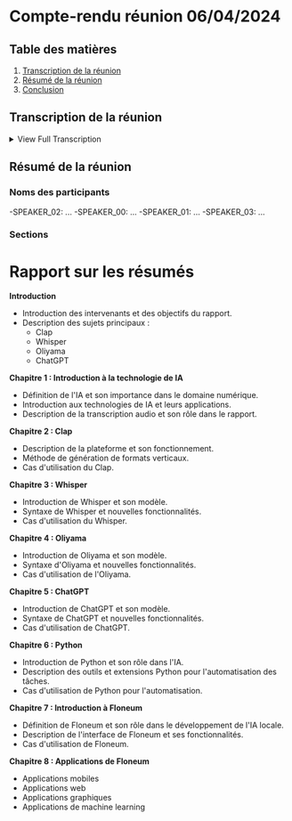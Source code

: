 # Compte-rendu réunion 06/04/2024

## Table des matières

1. [Transcription de la réunion](#Transcription-de-la-réunion)
2. [Résumé de la réunion](#Résumé-de-la-réunion)
3. [Conclusion](#conclusion)

## Transcription de la réunion

<details>
<summary>View Full Transcription</summary>

Timestamp : [0.0, 442.88] / ['SPEAKER_03', 'SPEAKER_02', 'SPEAKER_01', 'SPEAKER_03', 'SPEAKER_02', 'SPEAKER_03', 'SPEAKER_01', 'SPEAKER_03', 'SPEAKER_01', 'SPEAKER_03']:<br> <br>**SPEAKER_03:** Vous le savez, ici on aime bien sélectionner des projets, des applis que les gens ne connaissent pas trop. Parce que depuis une année, on commence à avoir une maturation, une maturité de toutes ces nouvelles technologies d'intelligence artificielle, suffisamment pour que ça commence à devenir utilisable et intéressant pour le commun des mortels. Dans les applis que je vous ai sélectionnées, il y a à la fois des services, des applis que vous pouvez installer dès maintenant sur votre Mac pour gagner du temps, ainsi que des outils un peu plus avancés si vous voulez pousser le curseur. Si vous êtes dans la team des gens qui veulent, par exemple, commencer à améliorer des modèles vous-même, à faire des fine tuning, des choses comme ça. Je ne rentre pas trop dans le détail, mais je vais vous présenter quatre projets différents qui, je pense, vont vous faire halluciner. Le premier, il s'appelle Clap. C'est un service web à qui vous donnez une chaîne YouTube et à partir de ça, il vous crée des formats verticaux tout seul de A à Z. C'est ça que je trouve intéressant, c'est que j'avais déjà vu des démos avec des petites bribes, le fait de découper une vidéo en petits extraits ou le fait de rajouter automatiquement des sous-titres. J'avais vu toute cette petite brique, mais le côté vraiment de A à Z est assez impressionnant. Et comme vous voyez, on peut voir dans les démos, on peut voir du Hugo Décrypte. Je sais pas si c'est parce qu'il est vraiment client ou si c'est juste leur démo. Je pense que c'est leur démo, mais en vrai... C'est possible. C'est des Français qui font ça ? <br>**SPEAKER_02:** Ils sont hyper cool, c'est deux Frenchies qui font ce truc-là. Depuis que je me suis on est en contact tout le temps, on s'envoie des messages tous les jours et je suis un power user de leurs trucs de clap en fait parce que le podcast qu'on a avec William à l'ascenseur, après moi chaque semaine je l'envoie dans la moulinette de clap comme ça et il m'isole 10 potentiels sujets classés par ordre de viralité en fait parce qu'il analyse tout le transcript, il chope des passages viraux en gros, il me les sort comme ça, après Après, tu as un éditeur si tu veux rajouter un peu d'avant, un peu d'après, enlever quelques mots, etc. Tu peux tout faire et c'est trop bien foutu. Je leur ai suggéré des tonnes de features en tant que power user. Je leur disais, est-ce que vous pouvez rajouter ci, ça et ça ? Et ça, c'est trop bien quand c'est des gens accessibles comme ça. Les features que tu demandes, elles sont incluses dans le site. Ell qu'ils ont ajouté dernièrement qui est vraiment, je trouve, la clé de leur truc. Générer un clip par rapport à ce que vous vous souvenez que vous avez dit. Donc, tu lui dis j'ai parlé de ça vite fait dans le live, j'aimerais bien avoir ce passage. Et lui, en fait, il va le retrouver. Il va te faire le truc. Parce que parfois, tu te souviens que tu as parlé c'est très chiant de faire ça. Même les monteurs et tout, ils ont… enfin, c'est chiant. Ça fait <br>**SPEAKER_01:** plaisir à personne de monter des clips à partir d'un truc très grand, donc c'est cool. Et c'est d'ailleurs pour ça que nous, underscore, nous ne bien. On est quand même disponible, mais c'est pas nous. <br>**SPEAKER_03:** Eh ben, moi, je vous propose quelque chose. C'est qu'on fasse un test. Un test en direct. <br>**SPEAKER_02:** Oh là là. On n'a pas fait ça depuis 2018. Un test en direct, mais je vous dis, leur tool marche trop bien. On va pouvoir vérifier. Je vous propose Donc là, on colle le lien de la vidéo et hop, il trouve instantanément la bonne vignette, <br>**SPEAKER_03:** etc. Et nous, on va tout cocher. On lui dit que c'est du français, max une minute de durée et c'est parti. Et là, nous, pendant ce temps, on prend un petit cocktail, on attend quoi. Pendant que c'est en train de faire la génération, je vous propose de passer à l'appli suivante qui pour le coup est installable en local sur votre machine. Elle s'appelle Better Dictation, meilleure transcription. Ça va vous permettre de gagner énormément de temps sur l'envoi de vos messages, notamment de vos messages privés. Si vous êtes sur votre Mac, vous avez le choix entre taper au clavier vos messages ou alors utiliser la dictée vocale, mais personne ne fait ça parce que ça marche très mal. Voilà, tout ce qui est mots un petit peu complexes, langage, métier, globalement, ce n'est pas ouf et donc on a pris l'habitude de ne pas utiliser ça. Sauf qu'un truc que moi, j'ai réalisé, c'est que sur des longs messages, genre tu prends à partir de quatre, cinq lignes, à l'oral, tu peux mettre jusqu'à 5 fois moins de temps à composer ton message qu'à l'écrit. Il faut vraiment se rendre compte qu'il y a une différence énorme entre ton temps de dictée et ton temps d'écriture. Même si tu es le roi du clavier, tu vois. <br>**SPEAKER_01:** Or, on sait que depuis, on a des modèles de transcription type Whisper V3 <br>**SPEAKER_03:** qui sont hyper qualis. Mais jusqu'à présent, pour les installer, pour avoir un workflow, les installer pour avoir un workflow, une intégration agréable dans tes messageries, dans tes DM Twitter, dans ton Discord, ton Slack, tout ça. C'est un peu de galère. Jusqu'à Better Transcription. Le principe est hyper simple. Vous allez avoir un raccourci clavier que vous pouvez maintenir en même temps que vous parlez pour faire une transcription. Ce qui est cool, c'est que c'est un push to talk. C'est-à-dire que tu es en train de répondre à un DM sur n'importe quelle appli, tu maintiens ton raccourci clavier et tu te mets à parler. Et à partir du moment où tu as retiré ton doigt, il commence à transcrire ton message. Ce qu'il fait, c'est qu'il va mettre un petit listening avec trois petits points, peu importe là où est ton curseur, c'est ça qui est cool, c vous montrer comment c'est. Ceci est un test. Je suis actuellement en train de rédiger un très long message qui m'aurait pris vraiment très longtemps à écrire. Cette émission vient de commencer et je vois qu'ils sont en train de meubler pendant que moi, je prépare mes illustrations. Ce message est bien long. Regardez la qualité. Je crois qu'il n'y a pas une faute. Je ne vois pas une faute. Il là, vous avez vu, il y a eu un petit temps de latence. Ça vient du fait que j'utilise le plus gros des modèles. Si vraiment vous êtes quelqu'un de pressé, vous pouvez utiliser un modèle plus petit, Whisper Medium par exemple ou des choses comme ça. Là, moi, je veux que mes messages soient pixels perfects ou mes mails parce que c'est trop bien le problème mail. Ah oui, donc plus ça prend du temps, plus n'y a pas besoin d'internet. Du coup, le Whisper est téléchargé. Il n'y a pas besoin d'internet. <br>**SPEAKER_01:** Sur n'importe quelle appli. Combien de gigas le modèle ? <br>**SPEAKER_03:** 4 gigas peut-être ? Je crois que la génération est bientôt finie. Mais je vous propose de faire juste mon application suivante. On ira voir ça juste après. La suivante, elle s'appelle Oli Olliamma. Peut-être que vous en avez entendu parler. C'est le modèle de Meta, un des premiers concurrents de ChatGPT qu'on avait couvert, qui avait fait beaucoup de bruit il y a quelques mois. Depuis, il y a eu un florilège de nouveaux modèles. C'est très intéressant. La plupart d'entre vous, je pense, sont perdus parce qu'il y a trop de choses, trop de nouveautés tout le temps et vous en avez marre d'avoir sans vous, dites-vous que Oliyama, c'est l'appli parfaite si vous avez un Mac pour gérer vos modèles justement, pour enlever toute la friction sur le fait d'installer un nouveau modèle et de l'utiliser. Pourquoi ? Ce qu'il faut bien comprendre, c'est que le génie d'Oliyama, c'est qu'ils ont inventé une nouvelle syntaxe pour décrire un modèle, une IA qui tourne en local. C'est un peu une fondation qui leur permet après d'avoir une gestion des modèles. Si vous n'êtes pas développeur, vous vous demandez bien à quoi ça peut servir. En une simple ligne de commande, on fait « oliamarun mistral » par exemple, dans son terminal. Et hop, on se retrouve à parler avec Mistral. C'est tout. Et c'est lui qui s'est chargé automatiquement d'aller télécharger le modèle dans sa dernière version, de l'installer en local et de garder un serveur toujours ouvert derrière. Vous pouvez avoir accès à une liste très longue de modèles qui sont mis à jour constamment. Et le plus intéressant, c'est que c'est un service qui tourne toujours en tâche de fond. Si vous avez testé quelques applications pour utiliser des chats GPT locaux, comme Studio LM, il y en a plusieurs comme ça qui sont très bien. <br> 

Timestamp : [435.52, 894.22] / ['SPEAKER_03', 'SPEAKER_01', 'SPEAKER_03', 'SPEAKER_01', 'SPEAKER_03', 'SPEAKER_01', 'SPEAKER_03', 'SPEAKER_02', 'SPEAKER_00', 'SPEAKER_02', 'SPEAKER_03', 'SPEAKER_02', 'SPEAKER_03']:<br> <br>**SPEAKER_03:** Si vous avez testé quelques applications pour utiliser des chats GPT locaux, comme Studio LM, il y en a plusieurs comme ça qui sont très bien. et d'avoir des copies de la petite brique qui fait les inférences. Et ça, c'est du gâchis, c'est hyper dommage. Et surtout, ce n'est pas du tout pérenne comme système. Au Olliamma, ils arrivent et disent « non mais on arrête tout ça maintenant, maintenant tout passe par nous ». Je ne sais pas si vous voyez la distinction, c'est plutôt que chacun ait sa propre rubrique, tu as un service qui tourne constamment, tu le vois dans ta petite barre de menu sur ton Mac, qui gère les mises à jour de modèle, qui gère cette maintenance-là et toutes les autres applis se mettent à discuter avec. Et c'est en train de parce que c'est une fondation super robuste. Ce n'est pas un truc Python un peu cracra, c'est fait en Go. Le truc est propre et c'est une bonne fondation pour tous les développeurs et les utilisateurs qui veulent utiliser de l'IA en local. Vous allez me dire, c'est cool ton truc, mais qu'est-ce qu'on peut faire maintenant ? Ce que je vous propose, c'est de un launcher, une alternative à la barre de recherche sur macOS. Encore une fois, vous allez penser que cette barre de recherche sur Mac marche très bien, mais il faut vraiment voir Raycast comme une tour de contrôle qui vous permet d'interagir avec toutes vos applications et de lier des raccourcis clavier, de développer des modules personnalisés sur votre Mac. En fait, c'est l'outil de productivité ultime des gens qui veulent être plus fast sur Mac tout simplement. Moi je l'utilise depuis très longtemps aussi <br>**SPEAKER_01:** c'est incroyable. Ne pas faire une erreur, c'est vouloir tout comprendre à Ecast au premier coup il faut se laisser surprendre, tu vas pouvoir potentiellement découvrir des fonctionnalités dans un an et c'est très bien. Parce que si tu cherches à tout comprendre au début tu vas être submergé. Par exemple un at at et ça me met la première adresse mail, ça me remplit automatiquement en fait ça peut te faire des raccourcis comme ça Pour ceux qui connaissent Alfred, c'est une alternative <br>**SPEAKER_03:** moderne qui résout pas mal de problèmes qu'il y avait et effectivement t'as des snippets comme ça où tu peux gagner du temps. Tes fenêtres tu peux les mettre <br>**SPEAKER_01:** où tu veux en un raccourci T'as un historique de ton presse-papier donc si t Tu as copié-collé un truc il y a trois jours. C'est incroyable. Hop, tu recherches dans ta liste et tu retrouves. Si vous êtes du genre à vous créer des petites automatisations perso, <br>**SPEAKER_03:** mais que vous avez envie d'une belle interface par-dessus, plutôt que de réinventer la roue, vous utilisez Recast et ça vous fait une interface parfaite sur toutes vos automatisations, vos scripts. Et potentiellement, si vous voulez automatiser des choses avec des modèles locaux, vous pouvez combiner Raycast et Olliamin. Et là, ça devient dingue. Je vous ai fait une petite vidéo de démonstration avec deux exemples vraiment hyper simples. Premier exemple, imaginez que vous avez envie de faire rédiger des mails sans avoir à vous emmerder. Par exemple, vous êtes en retard pour vos clients ou vous êtes en retard au travail, vous avez besoin d'écrire un mail formel, mais vous, vous avez un peu la flemme et vous savez que maintenant, ça se fait très bien. Quel est le moyen le plus rapide de faire ça avec son clavier ? Ce que vous créez, c'est un raccourci recast qui va appeler Olliamma sur un modèle local pour vous fournir une réponse et la mettre dans votre presse papier. Mon cerveau est trop petit pour imaginer tout ce qui est possible de faire avec ça. Et si vous, vous avez des workflows, des idées, justement, donnez-les-nous parce que c'est vraiment un bac à sable de fou. La première démo que je vous montre, donc, c'est le process. Donc ça, c'est la fenêtre de Recast dans laquelle on peut créer une commande custom. C'est la première fonction. Et donc, c'est là 4 secondes à créer, ce qui est quand même un argument important. Et je lui demande juste de signer mon mail avec une petite signature des familles. Quel CEO microp ! Une fois que c'est fait, on crée l'extension. Donc là, je viens de faire un commande de rentrée et donc ça crée le raccourci que j'appelle « rédige un mail, please ». <br>**SPEAKER_01:** Olivier Roland Donc là, en fait, tu paramètres ta commande pour pouvoir l'utiliser plus tard. Thomas Lecce Exactement. Olivier Roland Parce que je n'ai pas compris. Thomas Lecce Ça, c'est le paramétrage de la commande. Une fois que c'est fait, je peux texte, j'invoque « rédige-moi un mail » et pam, il se met à me rédiger un long mail formel pour expliquer à mon entreprise pourquoi je suis en <br>**SPEAKER_03:** retard. Là, il y va ! Il faut dire qu'il est quand même bien verbeux. « Nous travaillons actuellement avec toutes nos ressources pour résoudre ce problème et résoudre le temps de retard ». Le temps que ça m'aurait pris de rédiger cette excuse. Là, tu te fais virer si tu envoies un mail aussi long à ton boss. Alors que tu es en retard, tu es foutu. Évidemment, ce template est perfectible. Vous avez vu, il ne fait qu'une phrase. Il suffirait de l'améliorer un petit peu. Ce qui est cool, c'est qu'une fois que c'est fait, c'est un système pour corriger vos fautes d'orthographe automatiquement. Par exemple, vous rédigez une phrase pleine de fautes d'orthographe. Pareil, juste vous la sélectionnez, raccourci, récaste, corrige-moi mes fautes d'orthographe. Voilà, la phrase était juste plein de fautes et il me l'a changé en plein de défauts. Il se trouve que mon prompt n'est Même chose en 4 secondes, vous pouvez même le binder sur un raccourci clavier. Vous êtes en train de rédiger un mail, vous faites sélection, raccourci clavier, toutes vos fautes sont corrigées avec une vraie intelligence, ce n'est pas un autocorrecteur de merde. Tout ça sans aucune friction, en local, sans internet, c'est quand même de la magie noire. Oui, de ouf. Je vous propose de maintenant les résultats. Smartphone DIY à l'aide de composants open source. Ok, donc il a bien compris le sujet. Et là, il nous met un score de viralité de 80 sur 100. Est-ce que c'est bien ou pas, Benjamin ? <br>**SPEAKER_02:** Oui, 80, c'est pas mal, surtout qu'en général, il dit « ouais. C'est logique. Par contre, à l'heure des charges, vous avez un cadrage un peu vraiment spécial pour vos trucs. Donc là, son cadrage, il l'a fait parce qu'ils ont des cadrages automatiques qui marchent bien la majeure partie du temps. Mais vous, avec votre layout, il y a moyen. Voyons voir ce que ça donne. <br>**SPEAKER_00:** Ça, c'est un truc qui est faitrimante 3d et que j'achète les bons composants je peux refaire le téléphone exactement et normalement chargé on va voir si jamais il va démarrer C'est juste très zoomé interface est très cool voilà il ya franchement c'est joli il faut alors il faut taper avec des ongles parce que c'est un écran ongle parce que c'est un écran résistif et Et oui, malheureusement, c'est vraiment beaucoup moins cher. Il y a rien eu. C'est trop fort. Bon là, je vais peut-être couper un peu avant la fin. <br>**SPEAKER_02:** Regarde, ben justement. Attends, c'était pas encore fini. Non, mais clique sur Edit Export maintenant. Là, tu vas dans Vidéo, en fait. Le tag Vidéo, là en haut à gauche, voilà, ici. Et là, du coup, Mike, tu peux rajouter du texte au-dessus ou tu peux en enlever en dessous en fait. Ah ouais, comme des scripts ! Tu viens retravailler un petit peu ton script. Mais sur le texte directement ? Ouais, là sur le script, clique sur le texte que tu as sélectionné. Il va te proposer de faire « Add » par exemple, tu vois. En bas, tu as une timeline, tu peux agrand'onglet crop là-haut. Pour chaque tronçon, t'as tes crop et tu peux choisir. Et ça, c'est ton cadrage en fait. Voilà. Donc tu peux retravailler chaque plan. <br>**SPEAKER_03:** Et surtout pour préciser, le choix des phrases de la première phrase du TikTok, c'est le moment le plus important. C'est ça qui fait tout dans cet algorithme fou. C'est super bien pensé, je trouve, comme début d'histoire, en sachant que nos vidéos ne s'y prêtent pas forcément, parce que souvent, on fait des longs tunnels, des discussions qui évoquent un même sujet pendant très longtemps. Et j'avoue, je suis assez épaté du résultat. C'est bluffant. On va le publier sur TikTok. <br>**SPEAKER_02:** Moi, ce que je dis de mon expérience perso du truc, malgré tout simplifie déjà tellement la tâche de base. Sans plus attendre, je vous propose de passer à l'outil suivant. <br>**SPEAKER_03:** C'est sûr que vous avez déjà eu besoin d'un truc de ce genre par le passé et vous <br> 

Timestamp : [893.94, 1334.5] / ['SPEAKER_03', 'SPEAKER_01']:<br> <br>**SPEAKER_03:** On va le publier sur TikTok. Moi, ce que je dis de mon expérience perso du truc, malgré tout simplifie déjà tellement la tâche de base. Sans plus attendre, je vous propose de passer à l'outil suivant. C'est sûr que vous avez déjà eu besoin d'un truc de ce genre par le passé et vous pour faire ça alors que ça ne paraît pas si compliqué. Vous connaissez tous Remove BG par exemple ou des trucs comme ça. Ce n'est que des services qui vous proposent d'enlever le fond d'une image, de faire un détourage de qualité. Avant, c'était horrible. Maintenant, avec l'IA, c'est moins horrible. Mais je n'ai pas compris pourquoi pendant encore des années, il y avait beaucoup de services, mais ils étaient tous un peu complexes et ils te faisaient souvent très payer si tu voulais avoir de la bonne résolution. Eh bien, j'ai une annonce à vous faire si vous êtes concerné. Un modèle ouvert et gratuit et sorti qui permet de faire du détourage super quali. Et tout le monde peut l'utiliser là de chez vous, directement dans votre navigateur avec cette petite démonstration de Hugging Face. Ce n'est pas le plus impressionnant dans le sens où c'est de l'édition d'image, ça fait longtemps qu'on sait le faire. C'est quand même bluffant par la qualité du résultat. Donc là, vous pouvez voir que les petites ombres, les petits cheveux, tout ça est super bien détouré. J'étais heureux, j'ai vu ça, je me suis dit génial, encore une nouvelle brique dans l'arsenal open source qu'on a tous à notre dispo maintenant. Mon projet suivant pour le coup est bien plus complexe. Là, vous allez voir, on commence à rentrer dans des outils qui vont seulement intéresser les plus motivés d'entre vous et ceux qui ont des grosses envies d'automatisation. Peut-être que vous avez déjà vu des interfaces nodales qui permettent de créer des sortes de graphes logiques entre différents nœuds. C'est la fameuse programmation visuelle. Je vous avais parlé de N8N à une certaine époque, mais c'est tous ces systèmes qui permettent à n'importe qui de programmer avec une interface graphique. C'est plus joli. Moi, je comprends, ça permet d'aller un peu plus vite si on ne s'est pas développé, etc., même si on sait d'ailleurs. Et depuis un certain temps, des interfaces de ce type-là existent pour l'IA. En gros, la promesse, c'est de vous dire qu'on tu fais ce que tu veux, tu peux connecter tous ces nœuds ensemble pour automatiser ton travail et partir au Bahamas. Le problème, spoiler, la plupart de ces outils sont nuls. En tout cas moi je ne les aime pas. Non mais je vais m'expliquer, je vais défendre ma tech. Mais typiquement des lang flow ou des choses comme ça, on peut vous montrer à quoi ça ressemble. Ils ont toujours des pages, des landing pages super sexy ces gens. Ils ont toujours des interfaces qui sont très léchées et pourtant, moi je défends que ça ne me satisfait pas. Pourquoi ? Parce qu'en général, on va devoir rentrer un petit peu dans la technique, mais vous allez voir, c'est intéressant. Ils sont basés sur des gros frameworks comme on appelle. C'est des librairies pour développeurs qui sont en Python et qui sont un peu tentaculaires, qui essayent de tout faire en même temps, comme longchain par exemple. C'est très bien, c'est un bon bac à sable, mais le gros problème de créer des systèmes comme ça, c'est là, vous allez passer du temps, vous allez travailler, vous allez créer des automatisations qui ont potentiellement beaucoup de valeur pour vous, pour votre travail, pour votre entreprise ou juste pour vous, pour gérer votre vie. Donc, vous avez envie de construire sur du rock, pas sur un truc un peu pété qui risque d'exploser à la prochaine mise à jour ou qui marche une fois sur trois. Le problème de la plupart de ces outils, c'est que du coup, ils sont basés sur Python. Pourquoi c'est un problème ? Parce que Python a été utilisé dans l'IA et est devenu le langage par défaut de l'IA parce qu'il est extrêmement compréhensible et facile à prendre en main. Rien ne ressemble plus à de l'anglais que Python finalement. Donc, pour une audience de chercheurs en intelligence artificielle qui ne sont pas des développeurs, c'est parfait pour qu'ils puissent manipuler les concepts qu'ils connaissent, mathématiques ou de recherche, sans avoir la lourdeur des langages plus bas niveau. Pour faire tourner des modèles d'IA sur des serveurs dans le cloud par exemple, ça ne pose pas vraiment de problème. On sait gérer cette complexité de déployer des modèles de Python, des choses comme ça. Mais pour l'ère d'aujourd'hui qui, je le répète, est l'IA locale, ce n'est pas adapté du tout. Python n'est pas du tout fait pour être déployé sur des appareils en local à grande échelle. Ça n'a pas vraiment été pensé pour ça. Il y a des stratégies qui permettent de… Là, typiquement, dans les applis qu'on a cités, ils auraient pu essayer de tordre le langage, on va dire, d'utiliser des technos spécifiques genre, je ne sais plus comment elle s'appelle, PINSTALL ou des choses comme ça, qui permettent de faire une sorte de gros sac où on met Python littéralement, le langage ent pas le serpent et votre code. En gros, c'est dégueulasse. C'est possible, mais c'est dégueulasse. Il ne faut pas faire ça. Et donc, on se retrouve dans une situation terrible qui doit vous concerner si vous êtes intéressé par l'IA et l'IA locale. Il y a plein de nouveaux modèles partout. Tout le monde a des idées d'applis, de choses à faire, mais on n'a pas du tout la base, l'architecture qui permet de proprement déployer des applis de ce genre à grande échelle sur des machines de façon optimisée. Il y a un vrai manque à ce niveau-là. Aujourd'hui, tu veux commencer en tant que développeur à créer une appli révolutionnaire pour Mac ou pas, ou sur Windows, pour révolutionner je ne sais pas quoi avec de l'IA locale, tu es un peu niqué et tu ne peux pas utiliser des applications comme ça, des systèmes de graphes qui vont te faciliter la vie. Cette longue introduction était importante pour vous présenter le projet du jour, Floneum, ça s'appelle. Alors Floneum, vous allez voir, attention, je vous préviens, ça ne paye pas de mine. Donc l'interface est immonde. Attendez à dire. Tu l'as tellement. Non, mais objectivement, l'interface est assez infâme à utiliser. Comme vous pouvez le voir, on garde ce principe de graphe à gauche sur lesquels on peut éditer des entrées, des sorties, des choses comme ça. Par exemple, tu peux avoir demandé à un mistral de générer du texte en local. Après, tu peux demander de faire une recherche sur Google, toujours en local. C'est-à-dire que c'est vraiment le logiciel qui fait la recherche en arrière-plan. Tu peux demander d'ouvrir Chrome, par exemple, et de faire de la transcription, tu peux demander d'analyser une image. Bref, tous les fondamentaux de l'IA moderne. Pourquoi ça, c'est différent de tout le reste que je vous ai montré ? Et pourquoi, en réalité, ce n'est pas cette interface qui est le plus important, mais c'est ce qu'il y a derrière qui, je pense, pourrait intéresser énormément de développeurs par la suite. C'est que tout ça est développé en Rust. Ah, la passion du Rust qui revient. Tout ça se passe de manière 100% locale avec, je vous l'ai dit, des technologies faites pour être utilisées sur des appareils de tout à chacun de façon optimisée. Demain, toi, tu peux peut-être inventer un nouveau module qui permet, avec une IA, de détecter s'il y a un sponsor dans une vidéo, par exemple. Tu pourrais publier un module que tous les utilisateurs de Flonium pourraient intégrer dans leur graphe. Je vous passe les détails, mais si vous êtes un développeur sur ce genre de techno, il y a tout ce qu'il vous faut, des systèmes de base de données qui vous permettent d'ingérer des articles, des PDF, des choses comme ça. Bref, c'est un bac à sable assez complet. Je ne vais pas vous mentir, c'est une alpha. C'est vraiment une alpha de alpha, ne pensez pas pouvoir l'utiliser là demain. C'est un truc à surveiller, à se mettre dans les favoris et à voir dans six mois à quoi ça va ressembler. Parce que ce qui est le plus intéressant dans le projet, ce n'est pas cette interface par-dessus, c'est tout ce qu'il y a derrière en gros. C'est toutes les briques qui sont utilisables par tous les développeurs et qui m d'ailleurs, vous voulez intégrer des fonctionnalités locales d'IA, utilisez sa librairie à lui et vous allez gagner un temps fou. Très très chouette. <br>**SPEAKER_01:** Cool hein ? Ça m'a fait beaucoup rire de… à un moment j'ai regardé le chat et j'ai fait « Rust, incroyable ! » et tout. <br> 

Timestamp : [1329.68, 1537.14] / ['SPEAKER_03', 'SPEAKER_01', 'SPEAKER_03', 'SPEAKER_01', 'SPEAKER_03']:<br> <br>**SPEAKER_03:** Très très chouette. Cool hein ? Ça m'a fait beaucoup rire de… à un moment j'ai regardé le chat et j'ai fait « Rust, incroyable ! » et tout. et que vous trouvez que les LLM ne sont pas au niveau pour telle ou telle tâche que vous voudriez automatiser. Quand vous arrivez à ce moment-là, c'est qu'il faut commencer à faire des fine-tunes. Mais peut-être que vous vous pour qu'ils deviennent encore plus forts. Il n'y a pas nécessairement besoin de GPU immenses, notamment grâce à une technique que les gens qui font du stable diffusion ou des choses comme ça connaissent très bien. Ça s'appelle le Qlora. Ça permet sur un GPU de petite taille de faire une amélioration, un fine tuning de n'importe quel modèle avec ses propres données. Le projet dont je vais vous parler là maintenant, il vous prend vraiment par la main dès le début. C'est-à-dire que là, vous maintenant, vous n'avez jamais fait ça de votre vie, vous n'êtes pas des ingénieurs en intelligence artificielle, et pourtant, grâce à ça, grâce à Unsloth, vous allez pouvoir partir de zéro et créer votre propre modèle fine-tuné sur vos données. Beaucoup d'entreprises constatent que parfois, finetuner un petit modèle sur des tâches précises leur donne les mêmes performances que GPT-4. Mais il y a une barrière à l'entrée, il y a une complexité qui, avec ce projet, est complètement enlevée. Ils vous prennent vraiment par la main, même si vous n'y connaissez rien, et vont vous expliquer comment générer des données qui ont le bon format pour entraîner votre propre IA. IA. Ils vous ont préparé des Google Collabs. C'est un système de Google qui permet de faire tourner du code sur des GPU que vous pouvez louer facilement sans même avoir d'ordi très puissant. Tout ça est préparé pour vous baliser. Il y a tous les tutos, tout est expliqué. Et surtout, ils ont optimisé à mort le processus de fine tuning d'apprentissage. Il y a eu pas mal de benchmark qui ont été faits entre le process lambda habituel, les librairies standards pour faire du fine tuning, et Ensloth. Et ils arrivent à faire des x1,5 ou x3 sur les vitesses d'apprentissage, combinées à des besoins en VRAM qui sont beaucoup plus petits. Ce qui vous limite le plus rapidement quand vous faites de l'IA, c'est la quantité de mémoire de vos GPU, pas nécessairement leur puissance. Parce que à la limite si tu as un GPU qui est un peu moins puissant, tu peux juste attendre plus longtemps finalement. La mémoire, c'est le truc qui limite tout le monde et qui fait qu'on est tous là à ne pas pouvoir faire tourner les meilleurs modèles parce qu'on n'a pas des cartes graphiques avec 40 gigas. La solution pour ça, c'est d'optimiser en utilisant Unsloth qui vous demand de mémoire pour faire un même entraînement. Le chat posait une question importante, à savoir le prix. Tout ça est parfaitement open source. Vous pouvez le faire tourner sur vos propres machines ou alors sur un Google Collab. Ils ont une version pro, je crois, où ils poussent encore plus loin certaines optimisations, etc. Olivier Roland Il peut le faire tourner pour nous, non ? Est-ce qu'ils ont des cartes <br>**SPEAKER_01:** graphiques en location ? Olivier Roland C'est le Hunchloss Pro, justement ils vont pousser encore les optis et ils vont vous accompagner encore plus loin avec le repo GitHub tout simplement <br>**SPEAKER_03:** ça c'est incroyable, c'est à dire qu'ils peuvent tester avant de <br>**SPEAKER_01:** faire de la merde avec des petits documents comme ça vous n'avez plus d'excuses <br>**SPEAKER_03:** je veux voir des modèles créés par la communauté je veux voir des culorats spécialisés à faire des choses variées faites des trucs par exemple en français je trouve qu'il manque pas mal de modèles français. Cette barrière à l'entrée a trop longtemps limité le potentiel des modèles fine-tunés. Elle a été levée. Il ne tient qu'à vous maintenant de faire des modèles entraînés sur des tâches précises qui explosent OpenAI. C'est parti, à vous de jouer. <br> 

</details>

## Résumé de la réunion

### Noms des participants

-SPEAKER_02: ...
-SPEAKER_00: ...
-SPEAKER_01: ...
-SPEAKER_03: ...
### Sections

# Rapport sur les résumés

**Introduction**

* Introduction des intervenants et des objectifs du rapport.
* Description des sujets principaux :
    * Clap
    * Whisper
    * Oliyama
    * ChatGPT

**Chapitre 1 : Introduction à la technologie de IA**

* Définition de l'IA et son importance dans le domaine numérique.
* Introduction aux technologies de IA et leurs applications.
* Description de la transcription audio et son rôle dans le rapport.

**Chapitre 2 : Clap**

* Description de la plateforme et son fonctionnement.
* Méthode de génération de formats verticaux.
* Cas d'utilisation du Clap.

**Chapitre 3 : Whisper**

* Introduction de Whisper et son modèle.
* Syntaxe de Whisper et nouvelles fonctionnalités.
* Cas d'utilisation du Whisper.

**Chapitre 4 : Oliyama**

* Introduction de Oliyama et son modèle.
* Syntaxe d'Oliyama et nouvelles fonctionnalités.
* Cas d'utilisation de l'Oliyama.

**Chapitre 5 : ChatGPT**

* Introduction de ChatGPT et son modèle.
* Syntaxe de ChatGPT et nouvelles fonctionnalités.
* Cas d'utilisation de ChatGPT.

**Chapitre 6 : Python**

* Introduction de Python et son rôle dans l'IA.
* Description des outils et extensions Python pour l'automatisation des tâches.
* Cas d'utilisation de Python pour l'automatisation.

**Chapitre 7 : Introduction à Floneum**

* Définition de Floneum et son rôle dans le développement de l'IA locale.
* Description de l'interface de Floneum et ses fonctionnalités.
* Cas d'utilisation de Floneum.

**Chapitre 8 : Applications de Floneum**

* Applications mobiles
* Applications web
* Applications graphiques
* Applications de machine learning

